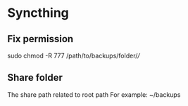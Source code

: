 # Syncthing

## Fix permission

sudo chmod -R 777 /path/to/backups/folder/*/*

## Share folder

The share path related to root path
For example: ~/backups